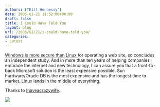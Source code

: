 ```yaml
---
authors: ["Bill Hennessy"]
date: 2005-02-21 11:52:00+00:00
draft: false
title: I Could Have Told You
layout: blog
url: /2005/02/21/i-could-have-told-you/
categories:
- Latest
---
```


[Windows is more secure than Linux ](https://seattletimes.nwsource.com/html/businesstechnology/2002182315_security17.html)for operating a web site, so concludes an independent study. And in more than ten years of helping companies embrace the internet and new technology, I can assure you that a front-to-back Microsoft solution is the least expensive possible. Sun hardware/Oracle DB is the most expensive and has the longest time to market. Linux lands in the middle of everything.




Thanks to [Ihaveacrazywife](https://ihaveacrazywife.com/index.php/weblog/why_windows_is_better_than_linux/).




![](https://blog.billhennessy.com/aggbug.aspx?PostID=1157)

